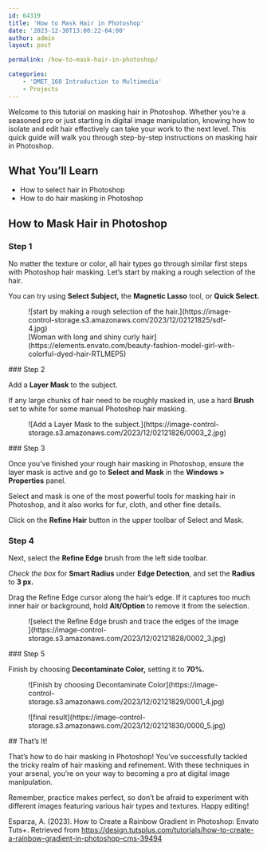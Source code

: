 ```yaml
---
id: 64319
title: 'How to Mask Hair in Photoshop'
date: '2023-12-30T13:00:22-04:00'
author: admin
layout: post

permalink: /how-to-mask-hair-in-photoshop/

categories:
    - 'DMET_160 Introduction to Multimedia'
    - Projects
---
```


Welcome to this tutorial on masking hair in Photoshop. Whether you’re a seasoned pro or just starting in digital image manipulation, knowing how to isolate and edit hair effectively can take your work to the next level. This quick guide will walk you through step-by-step instructions on masking hair in Photoshop.

## What You’ll Learn 

- How to select hair in Photoshop
- How to do hair masking in Photoshop

## How to Mask Hair in Photoshop

### Step 1

No matter the texture or color, all hair types go through similar first steps with Photoshop hair masking. Let’s start by making a rough selection of the hair.

You can try using **Select Subject,** the **Magnetic Lasso** tool, or **Quick Select.**

<div class="wp-block-image"><figure class="aligncenter">![start by making a rough selection of the hair.](https://image-control-storage.s3.amazonaws.com/2023/12/02121825/sdf-4.jpg)<figcaption class="wp-element-caption">[Woman with long and shiny curly hair](https://elements.envato.com/beauty-fashion-model-girl-with-colorful-dyed-hair-RTLMEP5)</figcaption></figure></div>### Step 2

Add a **Layer Mask** to the subject.

If any large chunks of hair need to be roughly masked in, use a hard **Brush** set to white for some manual Photoshop hair masking.

<div class="wp-block-image"><figure class="aligncenter">![Add a Layer Mask to the subject.](https://image-control-storage.s3.amazonaws.com/2023/12/02121826/0003_2.jpg)</figure></div>### Step 3

Once you’ve finished your rough hair masking in Photoshop, ensure the layer mask is active and go to **Select and Mask** in the **Windows &gt; Properties** panel.

Select and mask is one of the most powerful tools for masking hair in Photoshop, and it also works for fur, cloth, and other fine details.

Click on the **Refine Hair** button in the upper toolbar of Select and Mask.

### Step 4 

Next, select the **Refine Edge** brush from the left side toolbar.

*Check the box* for **Smart Radius** under **Edge Detection**, and set the **Radius** to **3 px.**

Drag the Refine Edge cursor along the hair’s edge. If it captures too much inner hair or background, hold **Alt/Option** to remove it from the selection.

<div class="wp-block-image"><figure class="aligncenter">![select the Refine Edge brush and trace the edges of the image ](https://image-control-storage.s3.amazonaws.com/2023/12/02121828/0002_3.jpg)</figure></div>### Step 5 

Finish by choosing **Decontaminate Color,** setting it to **70%.**

<div class="wp-block-image"><figure class="aligncenter">![Finish by choosing Decontaminate Color](https://image-control-storage.s3.amazonaws.com/2023/12/02121829/0001_4.jpg)</figure></div><div class="wp-block-image"><figure class="aligncenter">![final result](https://image-control-storage.s3.amazonaws.com/2023/12/02121830/0000_5.jpg)</figure></div>## That’s It! 

That’s how to do hair masking in Photoshop! You’ve successfully tackled the tricky realm of hair masking and refinement. With these techniques in your arsenal, you’re on your way to becoming a pro at digital image manipulation.

Remember, practice makes perfect, so don’t be afraid to experiment with different images featuring various hair types and textures. Happy editing!

Esparza, A. (2023). How to Create a Rainbow Gradient in Photoshop: Envato Tuts+. Retrieved from https://design.tutsplus.com/tutorials/how-to-create-a-rainbow-gradient-in-photoshop–cms-39494